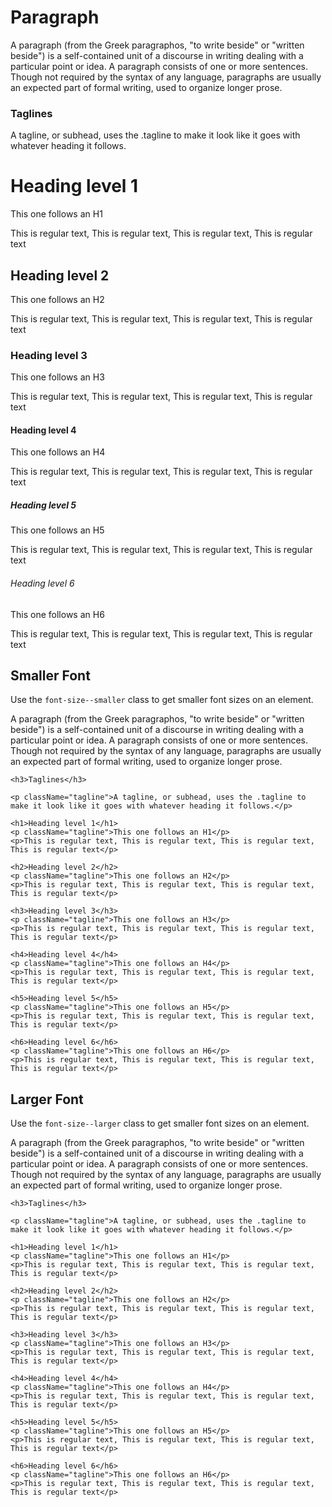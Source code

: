 # Paragraph

<p>A paragraph (from the Greek paragraphos, "to write beside" or "written beside") is a self-contained unit of a discourse in writing dealing with a particular point or idea. A paragraph consists of one or more sentences. Though not required by the syntax of any language, paragraphs are usually an expected part of formal writing, used to organize longer prose.</p>

<h3>Taglines</h3>

<p className="tagline">A tagline, or subhead, uses the .tagline to make it look like it goes with whatever heading it follows.</p>

<h1>Heading level 1</h1>
<p className="tagline">This one follows an H1</p>
<p>This is regular text, This is regular text, This is regular text, This is regular text</p>

<h2>Heading level 2</h2>
<p className="tagline">This one follows an H2</p>
<p>This is regular text, This is regular text, This is regular text, This is regular text</p>

<h3>Heading level 3</h3>
<p className="tagline">This one follows an H3</p>
<p>This is regular text, This is regular text, This is regular text, This is regular text</p>

<h4>Heading level 4</h4>
<p className="tagline">This one follows an H4</p>
<p>This is regular text, This is regular text, This is regular text, This is regular text</p>

<h5>Heading level 5</h5>
<p className="tagline">This one follows an H5</p>
<p>This is regular text, This is regular text, This is regular text, This is regular text</p>

<h6>Heading level 6</h6>
<p className="tagline">This one follows an H6</p>
<p>This is regular text, This is regular text, This is regular text, This is regular text</p>


## Smaller Font
Use the `font-size--smaller` class to get smaller font sizes on an element.

<div className="font-size--smaller">
    <p>A paragraph (from the Greek paragraphos, "to write beside" or "written beside") is a self-contained unit of a discourse in writing dealing with a particular point or idea. A paragraph consists of one or more sentences. Though not required by the syntax of any language, paragraphs are usually an expected part of formal writing, used to organize longer prose.</p>
    
    <h3>Taglines</h3>
    
    <p className="tagline">A tagline, or subhead, uses the .tagline to make it look like it goes with whatever heading it follows.</p>
    
    <h1>Heading level 1</h1>
    <p className="tagline">This one follows an H1</p>
    <p>This is regular text, This is regular text, This is regular text, This is regular text</p>
    
    <h2>Heading level 2</h2>
    <p className="tagline">This one follows an H2</p>
    <p>This is regular text, This is regular text, This is regular text, This is regular text</p>
    
    <h3>Heading level 3</h3>
    <p className="tagline">This one follows an H3</p>
    <p>This is regular text, This is regular text, This is regular text, This is regular text</p>
    
    <h4>Heading level 4</h4>
    <p className="tagline">This one follows an H4</p>
    <p>This is regular text, This is regular text, This is regular text, This is regular text</p>
    
    <h5>Heading level 5</h5>
    <p className="tagline">This one follows an H5</p>
    <p>This is regular text, This is regular text, This is regular text, This is regular text</p>
    
    <h6>Heading level 6</h6>
    <p className="tagline">This one follows an H6</p>
    <p>This is regular text, This is regular text, This is regular text, This is regular text</p>
</div>

## Larger Font
Use the `font-size--larger` class to get smaller font sizes on an element.

<div className="font-size--larger">
    <p>A paragraph (from the Greek paragraphos, "to write beside" or "written beside") is a self-contained unit of a discourse in writing dealing with a particular point or idea. A paragraph consists of one or more sentences. Though not required by the syntax of any language, paragraphs are usually an expected part of formal writing, used to organize longer prose.</p>
    
    <h3>Taglines</h3>
    
    <p className="tagline">A tagline, or subhead, uses the .tagline to make it look like it goes with whatever heading it follows.</p>
    
    <h1>Heading level 1</h1>
    <p className="tagline">This one follows an H1</p>
    <p>This is regular text, This is regular text, This is regular text, This is regular text</p>
    
    <h2>Heading level 2</h2>
    <p className="tagline">This one follows an H2</p>
    <p>This is regular text, This is regular text, This is regular text, This is regular text</p>
    
    <h3>Heading level 3</h3>
    <p className="tagline">This one follows an H3</p>
    <p>This is regular text, This is regular text, This is regular text, This is regular text</p>
    
    <h4>Heading level 4</h4>
    <p className="tagline">This one follows an H4</p>
    <p>This is regular text, This is regular text, This is regular text, This is regular text</p>
    
    <h5>Heading level 5</h5>
    <p className="tagline">This one follows an H5</p>
    <p>This is regular text, This is regular text, This is regular text, This is regular text</p>
    
    <h6>Heading level 6</h6>
    <p className="tagline">This one follows an H6</p>
    <p>This is regular text, This is regular text, This is regular text, This is regular text</p>
</div>